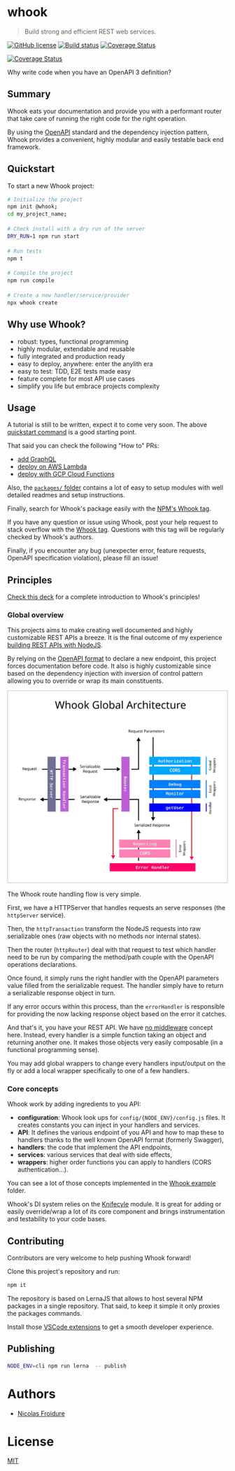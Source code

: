 [//]: # ( )
[//]: # (This file is automatically generated by a `metapak`)
[//]: # (module. Do not change it  except between the)
[//]: # (`content:start/end` flags, your changes would)
[//]: # (be overridden.)
[//]: # ( )
# whook
> Build strong and efficient REST web services.

[![GitHub license](https://img.shields.io/badge/license-MIT-blue.svg)](https://github.com/nfroidure/whook/blob/master/LICENSE)
[![Build status](https://travis-ci.com/nfroidure/whook.svg?branch=master)](https://travis-ci.com/github/nfroidure/whook)
[![Coverage Status](https://coveralls.io/repos/github/nfroidure/whook/badge.svg?branch=master)](https://coveralls.io/github/nfroidure/whook?branch=master)


[//]: # (::contents:start)

[![Coverage Status](https://coveralls.io/repos/nfroidure/whook/badge.svg?branch=master)](https://coveralls.io/r/nfroidure/whook?branch=master)

Why write code when you have an OpenAPI 3 definition?

## Summary

Whook eats your documentation and provide you with a
 performant router that take care of running the right
 code for the right operation.

By using the [OpenAPI](https://www.openapis.org/) standard and
 the dependency injection pattern, Whook provides a convenient,
 highly modular and easily testable back end framework.

## Quickstart

To start a new Whook project:

```sh
# Initialize the project
npm init @whook;
cd my_project_name;

# Check install with a dry run of the server
DRY_RUN=1 npm run start

# Run tests
npm t

# Compile the project
npm run compile

# Create a new handler/service/provider
npx whook create
```

## Why use Whook?

- robust: types, functional programming
- highly modular, extendable and reusable
- fully integrated and production ready
- easy to deploy, anywhere: enter the anylith era
- easy to test: TDD, E2E tests made easy
- feature complete for most API use cases
- simplify you life but embrace projects complexity

## Usage

A tutorial is still to be written, expect it to come very soon.
 The above [quickstart command](#quickstart) is a good starting point.

That said you can check the following "How to" PRs:
- [add GraphQL](https://github.com/nfroidure/whook/pull/62)
- [deploy on AWS Lambda](https://github.com/nfroidure/whook/pull/54)
- [deploy with GCP Cloud Functions](https://github.com/nfroidure/whook/pull/66)

Also, the [`packages/` folder](./packages) contains a lot of easy to
 setup modules with well detailed readmes and setup instructions.

Finally, search for Whook's package easily with the
 [NPM's Whook tag](https://www.npmjs.com/search?q=keywords:whook).

If you have any question or issue using Whook, post your help request
 to stack overflow with the
 [Whook tag](https://stackoverflow.com/questions/ask?tags=whook).
 Questions with this tag will be regularly checked by Whook's authors.

Finally, if you encounter any bug (unexpecter error, feature requests,
 OpenAPI specification violation), please fill an issue!

## Principles

[Check this deck](https://slides.com/nfroidure/introducing-whook)
 for a complete introduction to Whook's principles!
 
### Global overview

This projects aims to make creating well documented and highly
 customizable REST APIs a breeze. It is the final outcome of my experience
 [building REST APIs with NodeJS](https://insertafter.com/en/blog/http_rest_apis_with_nodejs.html).

By relying on the [OpenAPI format](https://www.openapis.org/)
 to declare a new endpoint, this project forces documentation before code.
It also is highly customizable since based on the dependency injection
 with inversion of control pattern allowing you to override or wrap its main
 constituents.

![Architecture Overview](./overview.svg)

The Whook route handling flow is very simple.

First, we have a HTTPServer that handles requests an serve responses
 (the `httpServer` service).

Then, the `httpTransaction` transform the NodeJS requests into raw
 serializable ones (raw objects with no methods nor internal states).

Then the router (`httpRouter`) deal with that request to test which
 handler need to be run by comparing the method/path couple with the
 OpenAPI operations declarations.

Once found, it simply runs the right handler with the OpenAPI
 parameters value filled from the serializable request. The handler
 simply have to return a serializable response object in turn.

If any error occurs within this process, than the `errorHandler`
 is responsible for providing the now lacking response object
 based on the error it catches.

And that's it, you have your REST API. We have
 [no middleware](http://insertafter.com/en/blog/no_more_middlewares.html)
 concept here. Instead, every handler is a simple function taking an object
 and returning another one. It makes those objects very easily composable
 (in a functional programming sense).

You may add global wrappers to change every handlers input/output on the
 fly or add a local wrapper specifically to one of a few handlers.

### Core concepts

Whook work by adding ingredients to you API:
- **configuration**: Whook look ups for `config/{NODE_ENV}/config.js` files.
 It creates constants you can inject in your handlers and services.
- **API**: It defines the various endpoint of you API and how to map these
 to handlers thanks to the well known OpenAPI format (formerly Swagger),
- **handlers**: the code that implement the API endpoints,
- **services**: various services that deal with side effects,
- **wrappers**: higher order functions you can apply to handlers (CORS
 authentication...).

You can see a lot of those concepts implemented in the
 [Whook example](./packages/whook-example) folder.

Whook's DI system relies on the
 [Knifecyle](https://github.com/nfroidure/knifecycle) module.
 It is great for adding or easily override/wrap a lot of its core
 component and brings instrumentation and testability to your code
 bases.

## Contributing

Contributors are very welcome to help pushing Whook forward!

Clone this project's repository and run:

```sh
npm it
```

The repository is based on LernaJS that allows to host several NPM
 packages in a single repository. That said, to keep it simple
 it only proxies the packages commands.

Install those [VSCode extensions](https://insertafter.com/en/blog/my_vscode_configuration.html)
 to get a smooth developer experience.

## Publishing

```sh
NODE_ENV=cli npm run lerna  -- publish
```

[//]: # (::contents:end)

# Authors
- [Nicolas Froidure](http://insertafter.com/en/index.html)

# License
[MIT](https://github.com/nfroidure/whook/blob/master/LICENSE)
